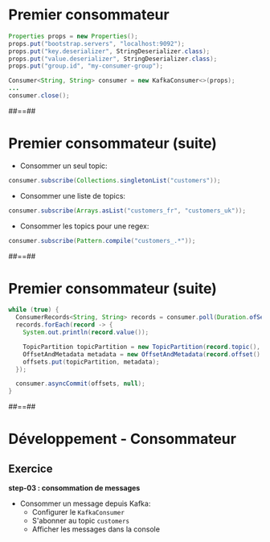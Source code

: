 <!-- .slide: class="with-code" -->

# Premier consommateur

```java
Properties props = new Properties();
props.put("bootstrap.servers", "localhost:9092");
props.put("key.deserializer", StringDeserializer.class);
props.put("value.deserializer", StringDeserializer.class);
props.put("group.id", "my-consumer-group");

Consumer<String, String> consumer = new KafkaConsumer<>(props);
...
consumer.close();
```

<!-- .element: class="big-code" -->

##==##
<!-- .slide: class="with-code" -->

# Premier consommateur (suite)

* Consommer un seul topic:

```java
consumer.subscribe(Collections.singletonList("customers"));
```

<!-- .element: class="big-code" -->

* Consommer une liste de topics:

```java
consumer.subscribe(Arrays.asList("customers_fr", "customers_uk"));
```

<!-- .element: class="big-code" -->

* Consommer les topics pour une regex:

```java
consumer.subscribe(Pattern.compile("customers_.*"));
```

<!-- .element: class="big-code" -->

##==##
<!-- .slide: class="with-code" -->

# Premier consommateur (suite)

```java
while (true) {
  ConsumerRecords<String, String> records = consumer.poll(Duration.ofSeconds(10));
  records.forEach(record -> {
    System.out.println(record.value());

    TopicPartition topicPartition = new TopicPartition(record.topic(), record.partition());
    OffsetAndMetadata metadata = new OffsetAndMetadata(record.offset() + 1, "");
    offsets.put(topicPartition, metadata);
  });

  consumer.asyncCommit(offsets, null);
}
```

<!-- .element: class="big-code" -->

##==##
<!-- .slide: class="exercice" -->

# Développement - Consommateur

## Exercice

**step-03 : consommation de messages**

* Consommer un message depuis Kafka:
  * Configurer le `KafkaConsumer`
  * S'abonner au topic `customers`
  * Afficher les messages dans la console
